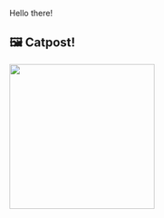 Hello there!



## 🖼️ Catpost!

<sub>
    <img src="https://cdn2.thecatapi.com/images/dXLcWHv-t.jpg" height="256">
</sub>

